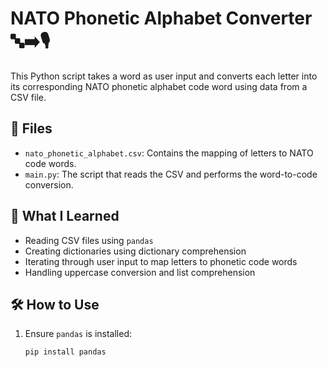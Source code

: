 # NATO Phonetic Alphabet Converter 🔤➡️🎙️

This Python script takes a word as user input and converts each letter into its corresponding NATO phonetic alphabet code word using data from a CSV file.

## 📁 Files

- `nato_phonetic_alphabet.csv`: Contains the mapping of letters to NATO code words.
- `main.py`: The script that reads the CSV and performs the word-to-code conversion.

## 🧠 What I Learned

- Reading CSV files using `pandas`
- Creating dictionaries using dictionary comprehension
- Iterating through user input to map letters to phonetic code words
- Handling uppercase conversion and list comprehension

## 🛠️ How to Use

1. Ensure `pandas` is installed:
   ```bash
   pip install pandas
